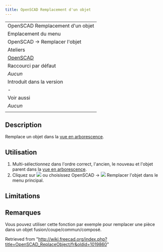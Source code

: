 ```yaml
---
title: OpenSCAD Remplacement d'un objet
---
```

|  |
| --- |
| OpenSCAD Remplacement d'un objet |
| Emplacement du menu |
| OpenSCAD → Remplacer l'objet |
| Ateliers |
| [OpenSCAD](/OpenSCAD_Workbench/fr "OpenSCAD Workbench/fr") |
| Raccourci par défaut |
| *Aucun* |
| Introduit dans la version |
| - |
| Voir aussi |
| *Aucun* |
|  |

## Description

Remplace un objet dans la [vue en arborescence](/Tree_view/fr "Tree view/fr").

## Utilisation

1. Multi-sélectionnez dans l'ordre correct, l'ancien, le nouveau et l'objet parent dans la [vue en arborescence](/Tree_view/fr "Tree view/fr").
2. Cliquez sur ![](/images/OpenSCAD_ReplaceObject.svg) ou choisissez OpenSCAD → ![](/images/OpenSCAD_ReplaceObject.svg) Remplacer l'objet dans le menu principal.

## Limitations

## Remarques

Vous pouvez utiliser cette fonction par exemple pour remplacer une pièce dans un objet fusion/coupe/commun/composé.

Retrieved from "<http://wiki.freecad.org/index.php?title=OpenSCAD_ReplaceObject/fr&oldid=1019860>"